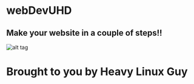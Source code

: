 # webDevUHD

## Make your website in a couple of steps!! 

![alt tag](http://ih1.redbubble.net/image.77106686.9243/poster,420x415,f8f8f8-pad,420x460,f8f8f8.jpg)


# Brought to you by Heavy Linux Guy
